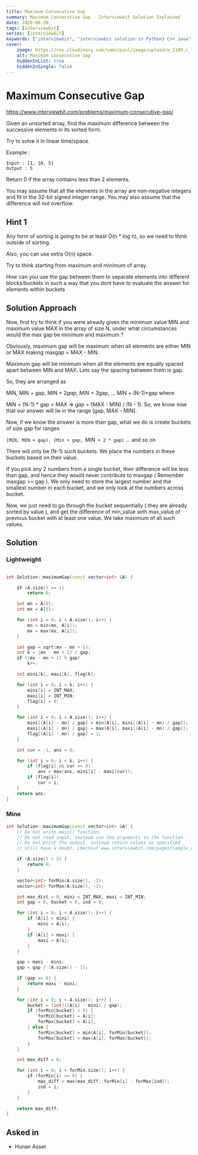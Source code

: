 ```yaml
---
title: Maximum Consecutive Gap
summary: Maximum Consecutive Gap - Interviewbit Solution Explained
date: 2020-06-20
tags: [interviewbit]
series: [interviewbit]
keywords: ["interviewbit", "interviewbit solution in Python3 C++ Java", "Maximum Consecutive Gap Solution Explained"]
cover:
    image: https://res.cloudinary.com/samirpaul/image/upload/w_1100,c_fit,co_rgb:FFFFFF,l_text:Arial_75_bold:Maximum Consecutive Gap - Solution Explained/problem-solving.webp
    alt: Maximum Consecutive Gap
    hiddenInList: true
    hiddenInSingle: false
---
```


# Maximum Consecutive Gap

https://www.interviewbit.com/problems/maximum-consecutive-gap/


Given an unsorted array, find the maximum difference between the successive elements in its sorted form.

Try to solve it in linear time/space.

Example :
```
Input : [1, 10, 5]
Output : 5 
```

Return 0 if the array contains less than 2 elements.

You may assume that all the elements in the array are non-negative integers and fit in the 32-bit signed integer range.
You may also assume that the difference will not overflow.


## Hint 1

Any form of sorting is going to be at least O(n * log n), so we need to think outside of sorting.

Also, you can use extra O(n) space.

Try to think starting from maximum and minimum of array.

How can you use the gap between them to separate elements into different blocks/buckets in such a way that you dont have to evaluate the answer for elements within buckets

## Solution Approach

Now, first try to think if you were already given the minimum value MIN and maximum value MAX in the array of size N, under what circumstances would the max gap be minimum and maximum ?

Obviously, maximum gap will be maximum when all elements are either MIN or MAX making maxgap = MAX - MIN.

Maximum gap will be minimum when all the elements are equally spaced apart between MIN and MAX. Lets say the spacing between them is gap.

So, they are arranged as

MIN, MIN + gap, MIN + 2*gap, MIN + 3*gap, ... MIN + (N-1)*gap 
where

MIN + (N-1) * gap = MAX 
=> gap = (MAX - MIN) / (N - 1). 
So, we know now that our answer will lie in the range [gap, MAX - MIN].

Now, if we know the answer is more than gap, what we do is create buckets of size gap for ranges

`[MIN, MIN + gap), [Min + gap, `MIN` + 2 * gap)` ... and so on

There will only be (N-1) such buckets. We place the numbers in these buckets based on their value.

If you pick any 2 numbers from a single bucket, their difference will be less than gap, and hence they would never contribute to maxgap ( Remember maxgap >= gap ). We only need to store the largest number and the smallest number in each bucket, and we only look at the numbers across bucket.

Now, we just need to go through the bucket sequentially ( they are already sorted by value ), and get the difference of min_value with max_value of previous bucket with at least one value. We take maximum of all such values.


## Solution

### Lightweight
```cpp

int Solution::maximumGap(const vector<int> &A) {

    if (A.size() == 1)
        return 0;

    int mn = A[0];
    int mx = A[0];

    for (int i = 0; i < A.size(); i++) {
        mn = min(mn, A[i]);
        mx = max(mx, A[i]);
    }

    int gap = sqrt(mx - mn + 1);
    int k = (mx - mn + 1) / gap;
    if ((mx - mn + 1) % gap)
        k++;

    int mini[k], maxi[k], flag[k];

    for (int i = 0; i < k; i++) {
        mini[i] = INT_MAX;
        maxi[i] = INT_MIN;
        flag[i] = 0;
    }

    for (int i = 0; i < A.size(); i++) {
        mini[(A[i] - mn) / gap] = min(A[i], mini[(A[i] - mn) / gap]);
        maxi[(A[i] - mn) / gap] = max(A[i], maxi[(A[i] - mn) / gap]);
        flag[(A[i] - mn) / gap] = 1;
    }

    int cur = -1, ans = 0;

    for (int i = 0; i < k; i++) {
        if (flag[i] && cur >= 0)
            ans = max(ans, mini[i] - maxi[cur]);
        if (flag[i])
            cur = i;
    }
    return ans;
}
```

### Mine
```cpp
int Solution::maximumGap(const vector<int> &A) {
    // Do not write main() function.
    // Do not read input, instead use the arguments to the function.
    // Do not print the output, instead return values as specified
    // Still have a doubt. Checkout www.interviewbit.com/pages/sample_codes/ for more details

    if (A.size() < 2) {
        return 0;
    }

    vector<int> forMin(A.size(), -1);
    vector<int> forMax(A.size(), -1);

    int max_dist = 0, mini = INT_MAX, maxi = INT_MIN;
    int gap = 0, bucket = 0, ind = 0;

    for (int i = 0; i < A.size(); i++) {
        if (A[i] < mini) {
            mini = A[i];
        }
        if (A[i] > maxi) {
            maxi = A[i];
        }
    }

    gap = maxi - mini;
    gap = gap / (A.size() - 1);

    if (gap == 0) {
        return maxi - mini;
    }

    for (int i = 0; i < A.size(); i++) {
        bucket = (int)((A[i] - mini) / gap);
        if (forMin[bucket] < 0) {
            forMin[bucket] = A[i];
            forMax[bucket] = A[i];
        } else {
            forMin[bucket] = min(A[i], forMin[bucket]);
            forMax[bucket] = max(A[i], forMax[bucket]);
        }
    }

    int max_diff = 0;

    for (int i = 0; i < forMin.size(); i++) {
        if (forMin[i] >= 0) {
            max_diff = max(max_diff, forMin[i] - forMax[ind]);
            ind = i;
        }
    }

    return max_diff;
}
```
## Asked in
* Hunan Asset
